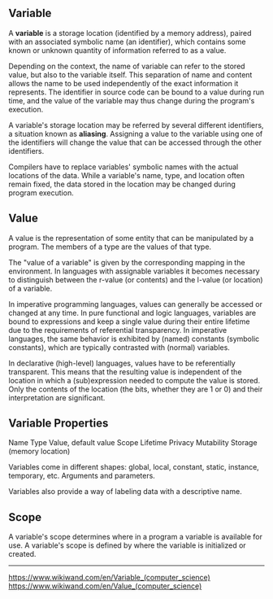 ## Variable

A **variable** is a storage location (identified by a memory address), paired with an associated symbolic name (an identifier), which contains some known or unknown quantity of information referred to as a value.

Depending on the context, the name of variable can refer to the stored value, but also to the variable itself. This separation of name and content allows the name to be used independently of the exact information it represents. The identifier in source code can be bound to a value during run time, and the value of the variable may thus change during the program's execution.

A variable's storage location may be referred by several different identifiers, a situation known as **aliasing**. Assigning a value to the variable using one of the identifiers will change the value that can be accessed through the other identifiers.

Compilers have to replace variables' symbolic names with the actual locations of the data. While a variable's name, type, and location often remain fixed, the data stored in the location may be changed during program execution.



## Value

A value is the representation of some entity that can be manipulated by a program. The members of a type are the values of that type.

The "value of a variable" is given by the corresponding mapping in the environment. In languages with assignable variables it becomes necessary to distinguish between the r-value (or contents) and the l-value (or location) of a variable.

In imperative programming languages, values can generally be accessed or changed at any time. In pure functional and logic languages, variables are bound to expressions and keep a single value during their entire lifetime due to the requirements of referential transparency. In imperative languages, the same behavior is exhibited by (named) constants (symbolic constants), which are typically contrasted with (normal) variables. 

In declarative (high-level) languages, values have to be referentially transparent. This means that the resulting value is independent of the location in which a (sub)expression needed to compute the value is stored. Only the contents of the location (the bits, whether they are 1 or 0) and their interpretation are significant.

## Variable Properties

Name
Type
Value, default value
Scope
Lifetime
Privacy
Mutability
Storage (memory location)

Variables come in different shapes: global, local, constant, static, instance, temporary, etc. Arguments and parameters.

Variables also provide a way of labeling data with a descriptive name.


## Scope

A variable's scope determines where in a program a variable is available for use. A variable's scope is defined by where the variable is initialized or created.



---

https://www.wikiwand.com/en/Variable_(computer_science)
https://www.wikiwand.com/en/Value_(computer_science)
